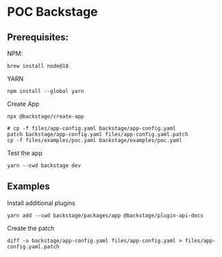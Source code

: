 # POC Backstage

## Prerequisites:

NPM:

```shell
brew install node@18
```

YARN

```shell
npm install --global yarn
```

Create App

```shell
npx @backstage/create-app

# cp -f files/app-config.yaml backstage/app-config.yaml
patch backstage/app-config.yaml files/app-config.yaml.patch
cp -f files/examples/poc.yaml backstage/examples/poc.yaml
```

Test the app

```shell
yarn --cwd backstage dev
```

## Examples

Install additional plugins
```shell
yarn add --cwd backstage/packages/app @backstage/plugin-api-docs

```
Create the patch
```shell
diff -u backstage/app-config.yaml files/app-config.yaml > files/app-config.yaml.patch
```